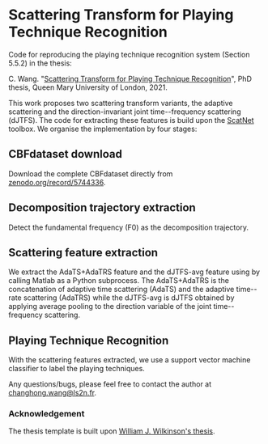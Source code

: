 # Scattering Transform for Playing Technique Recognition
Code for reproducing the playing technique recognition system (Section 5.5.2) in the thesis:

C. Wang. "[Scattering Transform for Playing Technique Recognition](https://qmro.qmul.ac.uk/xmlui/handle/123456789/76559)", PhD thesis, Queen Mary University of London, 2021.

This work proposes two scattering transform variants, the adaptive scattering and the direction-invariant joint time--frequency scattering (dJTFS). The code for extracting these features is build upon the [ScatNet](https://www.di.ens.fr/data/software/scatnet/) toolbox. We organise the implementation by four stages:

## CBFdataset download
Download the complete CBFdataset directly from [zenodo.org/record/5744336](https://zenodo.org/record/5744336).

## Decomposition trajectory extraction
Detect the fundamental frequency (F0) as the decomposition trajectory.

## Scattering feature extraction
We extract the AdaTS+AdaTRS feature and the dJTFS-avg feature using by calling Matlab as a Python subprocess. The AdaTS+AdaTRS is the concatenation of adaptive time scattering (AdaTS) and the adaptive time--rate scattering (AdaTRS) while the dJTFS-avg is dJTFS obtained by applying average pooling to the direction variable of the joint time--frequency scattering.

## Playing Technique Recognition
With the scattering features extracted, we use a support vector machine classifier to label the playing techniques.

Any questions/bugs, please feel free to contact the author at changhong.wang@ls2n.fr.

### Acknowledgement
The thesis template is built upon [William J. Wilkinson's thesis](https://qmro.qmul.ac.uk/xmlui/bitstream/handle/123456789/61329/WILKINSON_W_J_PhD_Final_041019.pdf?sequence=2&isAllowed=y).
